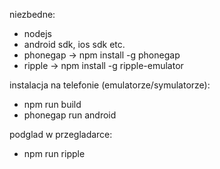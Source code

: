 niezbedne:
- nodejs
- android sdk, ios sdk etc.
- phonegap -> npm install -g phonegap
- ripple -> npm install -g ripple-emulator

instalacja na telefonie (emulatorze/symulatorze):
- npm run build
- phonegap run android

podglad w przegladarce:
- npm run ripple
